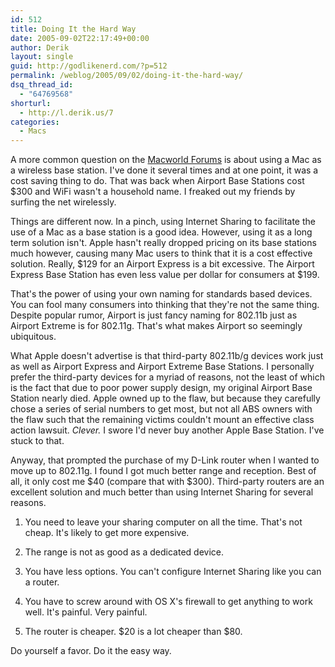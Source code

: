 ```yaml
---
id: 512
title: Doing It the Hard Way
date: 2005-09-02T22:17:49+00:00
author: Derik
layout: single
guid: http://godlikenerd.com/?p=512
permalink: /weblog/2005/09/02/doing-it-the-hard-way/
dsq_thread_id:
  - "64769568"
shorturl:
  - http://l.derik.us/7
categories:
  - Macs
---
```

A more common question on the [Macworld Forums](http://www.macworld.com/forums/) is about using a Mac as a wireless base station. I've done it several times and at one point, it was a cost saving thing to do. That was back when Airport Base Stations cost $300 and WiFi wasn't a household name. I freaked out my friends by surfing the net wirelessly.

Things are different now. In a pinch, using Internet Sharing to facilitate the use of a Mac as a base station is a good idea. However, using it as a long term solution isn't. Apple hasn't really dropped pricing on its base stations much however, causing many Mac users to think that it is a cost effective solution. Really, $129 for an Airport Express is a bit excessive. The Airport Express Base Station has even less value per dollar for consumers at $199.

That's the power of using your own naming for standards based devices. You can fool many consumers into thinking that they're not the same thing. Despite popular rumor, Airport is just fancy naming for 802.11b just as Airport Extreme is for 802.11g. That's what makes Airport so seemingly ubiquitous.

What Apple doesn't advertise is that third-party 802.11b/g devices work just as well as Airport Express and Airport Extreme Base Stations. I personally prefer the third-party devices for a myriad of reasons, not the least of which is the fact that due to poor power supply design, my original Airport Base Station nearly died. Apple owned up to the flaw, but because they carefully chose a series of serial numbers to get most, but not all ABS owners with the flaw such that the remaining victims couldn't mount an effective class action lawsuit. _Clever._ I swore I'd never buy another Apple Base Station. I've stuck to that.

Anyway, that prompted the purchase of my D-Link router when I wanted to move up to 802.11g. I found I got much better range and reception. Best of all, it only cost me $40 (compare that with $300). Third-party routers are an excellent solution and much better than using Internet Sharing for several reasons.

  1. You need to leave your sharing computer on all the time. That's not cheap. It's likely to get more expensive.

  2. The range is not as good as a dedicated device.

  3. You have less options. You can't configure Internet Sharing like you can a router.

  4. You have to screw around with OS X's firewall to get anything to work well. It's painful. Very painful.

  5. The router is cheaper. $20 is a lot cheaper than $80.

Do yourself a favor. Do it the easy way.